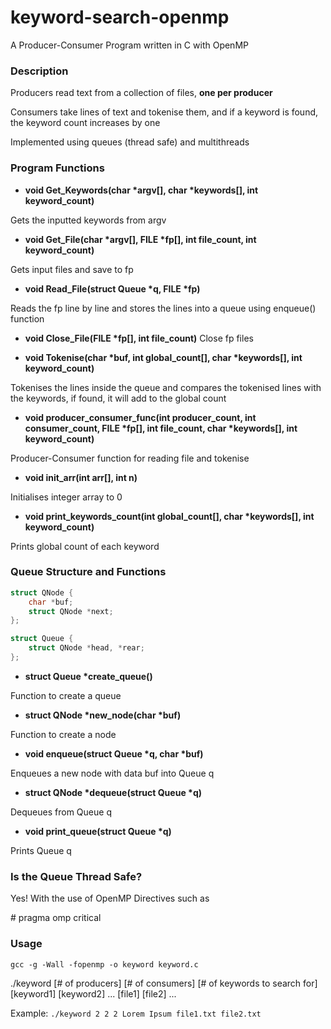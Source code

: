 # keyword-search-openmp
A Producer-Consumer Program written in C with OpenMP

### Description
Producers read text from a collection of files, **one per producer**

Consumers take lines of text and tokenise them, and if a keyword is found, the keyword count increases by one

Implemented using queues (thread safe) and multithreads

### Program Functions
- **void Get_Keywords(char \*argv[], char \*keywords[], int keyword_count)**

Gets the inputted keywords from argv

- **void Get_File(char \*argv[], FILE \*fp[], int file_count, int keyword_count)**

Gets input files and save to fp

- **void Read_File(struct Queue \*q, FILE \*fp)**

Reads the fp line by line and stores the lines into a queue using enqueue() function

- **void Close_File(FILE \*fp[], int file_count)**
Close fp files

- **void Tokenise(char \*buf, int global_count[], char \*keywords[], int keyword_count)**

Tokenises the lines inside the queue and compares the tokenised lines with the keywords, if found, it will add to the global count

- **void producer_consumer_func(int producer_count, int consumer_count, FILE \*fp[], int file_count, char \*keywords[], int keyword_count)**

Producer-Consumer function for reading file and tokenise

- **void init_arr(int arr[], int n)**

Initialises integer array to 0

- **void print_keywords_count(int global_count[], char \*keywords[], int keyword_count)**

Prints global count of each keyword

### Queue Structure and Functions
```c
struct QNode {
    char *buf;
    struct QNode *next;
};

struct Queue {
    struct QNode *head, *rear;
};
```

- **struct Queue \*create_queue()**

Function to create a queue

- **struct QNode \*new_node(char \*buf)**

Function to create a node

- **void enqueue(struct Queue \*q, char \*buf)**

Enqueues a new node with data buf into Queue q

- **struct QNode \*dequeue(struct Queue \*q)**

Dequeues from Queue q

- **void print_queue(struct Queue \*q)**

Prints Queue q

### Is the Queue Thread Safe?

Yes! With the use of OpenMP Directives such as

\# pragma omp critical

### Usage
`gcc -g -Wall -fopenmp -o keyword keyword.c`

./keyword [# of producers] [# of consumers] [# of keywords to search for] [keyword1] [keyword2] ... [file1] [file2] ...

Example:
`./keyword 2 2 2 Lorem Ipsum file1.txt file2.txt`

